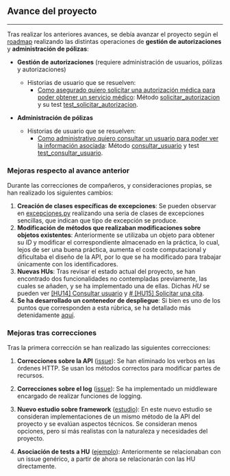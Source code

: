 ## Avance del proyecto

---

Tras realizar los anteriores avances, se debía avanzar el proyecto según el [roadmap](https://carlosma7.github.io/MedAuth/doc/roadmap) realizando las distintas operaciones de **gestión de autorizaciones** y **administración de pólizas**:

* **Gestión de autorizaciones** (requiere administración de usuarios, pólizas y autorizaciones)
	* Historias de usuario que se resuelven:
		* [Como asegurado quiero solicitar una autorización médica para poder obtener un servicio médico](https://github.com/Carlosma7/MedAuth/issues/37): Método [solicitar_autorizacion](https://github.com/Carlosma7/MedAuth/blob/main/src/core/controlador.py#L204)  y su test [test_solicitar_autorizacion](https://github.com/Carlosma7/MedAuth/blob/main/src/test/testControlador.py#L193).

* **Administración de pólizas**
	* Historias de usuario que se resuelven:
		* [Como administrativo quiero consultar un usuario para poder ver la información asociada](https://github.com/Carlosma7/MedAuth/issues/96): Método [consultar_usuario](https://github.com/Carlosma7/MedAuth/blob/main/src/core/controlador.py#L355) y test [test_consultar_usuario](https://github.com/Carlosma7/MedAuth/blob/main/src/test/testControlador.py#L376).

### Mejoras respecto al avance anterior
Durante las correcciones de compañeros, y consideraciones propias, se han realizado los siguientes cambios:

1. **Creación de clases específicas de excepciones**: Se pueden observar en [excepciones.py](https://github.com/Carlosma7/MedAuth/blob/main/src/core/excepciones.py) realizando una seria de clases de excepciones sencillas, que indican que tipo de excepción se produce.
2. **Modificación de métodos que realizaban modificaciones sobre objetos existentes**: Anteriormente se utilizaba un objeto para obtener su *ID* y modificar el correspondiente almacenado en la práctica, lo cual, lejos de ser una buena práctica, aumenta el coste computacional y dificultaba el diseño de la API, por lo que se ha modificado para trabajar únicamente con los identificadores.
3. **Nuevas HUs**: Tras revisar el estado actual del proyecto, se han encontrado dos funcionalidades no contempladas previamente, las cuales se añaden, y se ha implementado una de ellas. Dichas *HU* se pueden ver [[HU14] Consultar usuario](https://github.com/Carlosma7/MedAuth/issues/96) y [# [HU15] Solicitar una cita](https://github.com/Carlosma7/MedAuth/issues/97).
4. **Se ha desarrollado un contenedor de despliegue**: Si bien es uno de los puntos que corresponden a esta rúbrica, se ha detallado más detenidamente [aquí](https://carlosma7.github.io/MedAuth/doc/api/despliegue).

### Mejoras tras correcciones

Tras la primera corrección se han realizado las siguientes correcciones:

1. **Correcciones sobre la API** ([issue](https://github.com/Carlosma7/MedAuth/issues/99)): Se han eliminado los verbos en las órdenes HTTP. Se usan los métodos correctos para modificar partes de recursos.

2. **Correcciones sobre el log** ([issue](https://github.com/Carlosma7/MedAuth/issues/100)): Se ha implementado un middleware encargado de realizar funciones de logging.

3. **Nuevo estudio sobre framework** ([estudio](https://carlosma7.github.io/MedAuth/doc/api/estudio_framework)): En este nuevo estudio se consideran implementaciones de un mismo método de la API del proyecto y se evalúan aspectos técnicos. Se consideran menos opciones, pero sí más realistas con la naturaleza y necesidades del proyecto.

4. **Asociación de tests a HU** ([ejemplo](https://github.com/Carlosma7/MedAuth/commit/60f766b6416d7532c5649a12d6b602441dc1a9c7)): Anteriormente se relacionaban con un issue genérico, a partir de ahora se relacionarán con las HU directamente.

